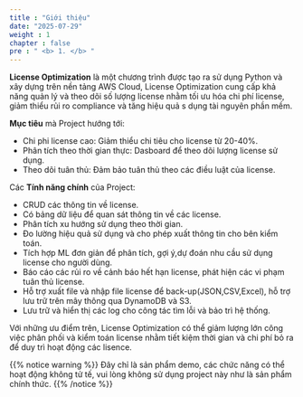 ```yaml
---
title : "Giới thiệu"
date: "2025-07-29" 
weight : 1 
chapter : false
pre : " <b> 1. </b> "
---
```


**License Optimization** là một chương trình được tạo ra sử dụng Python và xây dựng trên nền tảng AWS Cloud, License Optimization cung cấp khả năng quản lý và theo dõi số lượng license nhằm tối ưu hóa chi phí license, giảm thiểu rủi ro compliance và tăng hiệu quả s dụng tài nguyên phần mềm. 

**Mục tiêu** mà Project hướng tới:
- Chi phi license cao: Giảm thiểu chi tiêu cho license từ 20-40%.
- Phân tích theo thời gian thực: Dasboard để theo dõi lượng license sử dụng.
- Theo dõi tuân thủ: Đảm bảo tuân thủ theo các điều luật của license.

Các **Tính năng chính** của Project:

- CRUD các thông tin về license.
- Có bảng dữ liệu để quan sát thông tin về các license.
- Phân tích xu hướng sử dụng theo thời gian.
- Đo lường hiệu quả sử dụng và cho phép xuất thông tin cho bên kiểm toán.
- Tích hợp ML đơn giản để phân tích, gợi ý,dự đoán nhu cầu sử dụng license cho người dùng.
- Báo cáo các rủi ro về cảnh báo hết hạn license, phát hiện các vi phạm tuân thủ license. 
- Hỗ trợ xuất file và nhập file license để back-up(JSON,CSV,Excel), hỗ trợ lưu trữ trên mây thông qua DynamoDB và S3.
- Lưu trữ và hiển thị các log cho công tác tìm lỗi và bảo trì hệ thống.

Với những ưu điểm trên, License Optimization có thể giảm lượng lớn công việc phân phối và kiểm toán license nhằm tiết kiệm thời gian và chi phí bỏ ra để duy trì hoạt động các lisence.

{{% notice warning %}}
Đây chỉ là sản phẩm demo, các chức năng có thể hoạt động không tử tế, vui lòng không sử dụng project này như là sản phẩm chính thức.
{{% /notice %}}